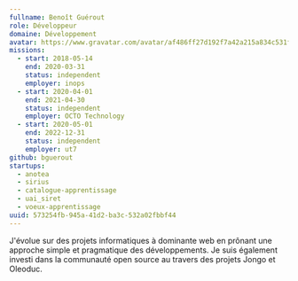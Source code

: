 ```yaml
---
fullname: Benoît Guérout
role: Développeur
domaine: Développement
avatar: https://www.gravatar.com/avatar/af486ff27d192f7a42a215a834c531f4?s=512
missions:
  - start: 2018-05-14
    end: 2020-03-31
    status: independent
    employer: inops
  - start: 2020-04-01
    end: 2021-04-30
    status: independent
    employer: OCTO Technology
  - start: 2020-05-01
    end: 2022-12-31
    status: independent
    employer: ut7
github: bguerout
startups:
  - anotea
  - sirius
  - catalogue-apprentissage
  - uai_siret
  - voeux-apprentissage
uuid: 573254fb-945a-41d2-ba3c-532a02fbbf44
---
```

J'évolue sur des projets informatiques à dominante web en prônant une approche simple et pragmatique des développements. Je suis également investi dans la communauté open source au travers des projets Jongo et Oleoduc.